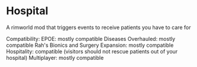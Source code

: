 # Hospital
A rimworld mod that triggers events to receive patients you have to care for

Compatibility:
EPOE: mostly compatible
Diseases Overhauled: mostly compatible
Rah's Bionics and Surgery Expansion: mostly compatible
Hospitality: compatible (visitors should not rescue patients out of your hospital)
Multiplayer: mostly compatible
